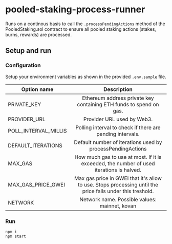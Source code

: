 # pooled-staking-process-runner

Runs on a continous basis to call the `.processPendingActions` method of the PooledStaking.sol contract to 
ensure all pooled staking actions (stakes, burns, rewards) are processed.

## Setup and run

### Configuration

Setup your environment variables as shown in the provided `.env.sample` file.

| Option name | Description |
| ------------- |:-------------:|
| PRIVATE_KEY | Ethereum address private key containing ETH funds to spend on gas.
| PROVIDER_URL | Provider URL used by Web3. |
| POLL_INTERVAL_MILLIS | Polling interval to check if there are pending intervals. |
| DEFAULT_ITERATIONS | Default number of iterations used by processPendingActions |
| MAX_GAS | How much gas to use at most. If it is exceeded, the number of used iterations is halved. |
| MAX_GAS_PRICE_GWEI | Max gas price in GWEI that it's allow to use. Stops processing until the price falls under this treshold.
| NETWORK | Network name. Possible values: mainnet, kovan 


### Run
```$xslt
npm i
npm start
```
